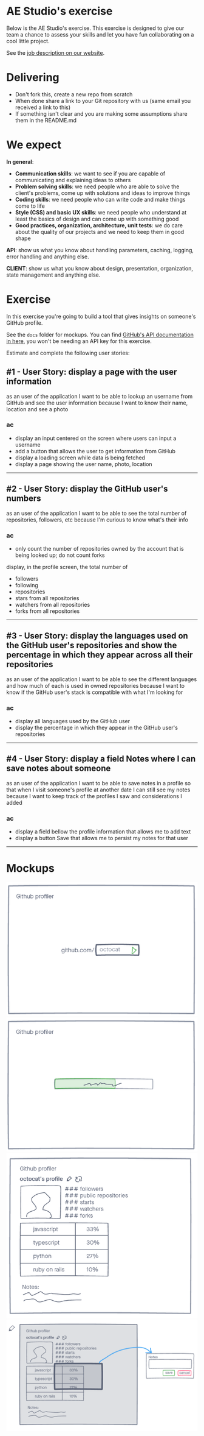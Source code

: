 # AE Studio's exercise

Below is the AE Studio's exercise. This exercise is designed to give our team a chance to assess your skills and let you have fun collaborating on a cool little project.

See the [job description on our website](https://ae.studio/join-us).

# Delivering

- Don't fork this, create a new repo from scratch
- When done share a link to your Git repository with us (same email you received a link to this)
- If something isn't clear and you are making some assumptions share them in the README.md


# We expect

**In general**:

- **Communication skills**: we want to see if you are capable of communicating and explaining ideas to others
- **Problem solving skills**: we need people who are able to solve the client's problems, come up with solutions and ideas to improve things
- **Coding skills**: we need people who can write code and make things come to life
- **Style (CSS) and basic UX skills**: we need people who understand at least the basics of design and can come up with something good
- **Good practices, organization, architecture, unit tests**: we do care about the quality of our projects and we need to keep them in good shape

**API**: show us what you know about handling parameters, caching, logging, error handling and anything else.

**CLIENT**: show us what you know about design, presentation, organization, state management and anything else.

# Exercise

In this exercise you're going to build a tool that gives insights on someone's GitHub profile.

See the `docs` folder for mockups. You can find [GitHub's API documentation in here](https://docs.github.com/en/rest), you won't be needing an API key for this exercise.

Estimate and complete the following user stories:

## #1 - User Story: display a page with the user information

as an user of the application
I want to be able to lookup an username from GitHub and see the user information
because I want to know their name, location and see a photo

### ac

- display an input centered on the screen where users can input a username
- add a button that allows the user to get information from GitHub
- display a loading screen while data is being fetched
- display a page showing the user name, photo, location

---

## #2 - User Story: display the GitHub user's numbers

as an user of the application
I want to be able to see the total number of repositories, followers, etc
because I'm curious to know what's their info

### ac

- only count the number of repositories owned by the account that is being looked up; do not count forks

display, in the profile screen, the total number of

- followers
- following
- repositories
- stars from all repositories
- watchers from all repositories
- forks from all repositories

---

## #3 - User Story: display the languages used on the GitHub user's repositories and show the percentage in which they appear across all their repositories

as an user of the application
I want to be able to see the different languages and how much of each is used in owned repositories
because I want to know if the GitHub user's stack is compatible with what I'm looking for


### ac

- display all languages used by the GitHub user
- display the percentage in which they appear in the GitHub user's repositories

---

## #4 - User Story: display a field Notes where I can save notes about someone

as an user of the application
I want to be able to save notes in a profile so that when I visit someone's profile at another date I can still see my notes
because I want to keep track of the profiles I saw and considerations I added


### ac

- display a field bellow the profile information that allows me to add text
- display a button Save that allows me to persist my notes for that user

---

# Mockups

![](./docs/1.png)
![](./docs/2.png)
![](./docs/3.png)
![](./docs/4.png)
